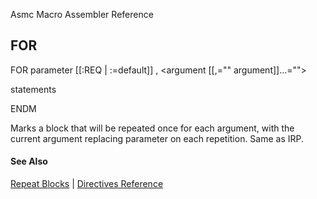 Asmc Macro Assembler Reference

## FOR

FOR parameter [[:REQ | :=default]] , &lt;argument [[,="" argument]]...=""&gt;

statements

ENDM

Marks a block that will be repeated once for each argument, with the current argument replacing parameter on each repetition. Same as IRP.

#### See Also

[Repeat Blocks](repeat-blocks.md) | [Directives Reference](readme.md)
